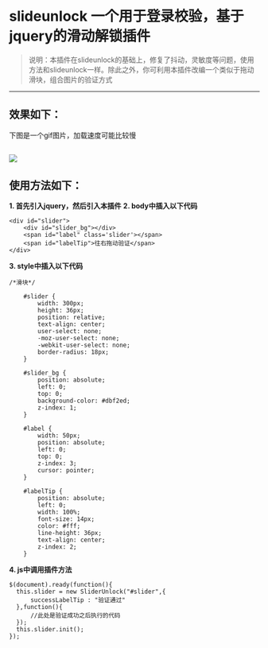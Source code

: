 # slideunlock  一个用于登录校验，基于jquery的滑动解锁插件
> 说明：本插件在slideunlock的基础上，修复了抖动，灵敏度等问题，使用方法和slideunlock一样。除此之外，你可利用本插件改编一个类似于拖动滑块，组合图片的验证方式
---
## 效果如下：
下图是一个gif图片，加载速度可能比较慢


![](https://ooo.0o0.ooo/2017/06/27/59523baf8bdd5.gif)
---
## 使用方法如下：
**1. 首先引入jquery，然后引入本插件**
**2. body中插入以下代码**
```
<div id="slider">
    <div id="slider_bg"></div>
    <span id="label" class='slider'></span>
    <span id="labelTip">往右拖动验证</span>
</div>
```
**3. style中插入以下代码**
```
/*滑块*/

    #slider {
        width: 300px;
        height: 36px;
        position: relative;
        text-align: center;
        user-select: none;
        -moz-user-select: none;
        -webkit-user-select: none;
        border-radius: 18px;
    }

    #slider_bg {
        position: absolute;
        left: 0;
        top: 0;
        background-color: #dbf2ed;
        z-index: 1;
    }

    #label {
        width: 50px;
        position: absolute;
        left: 0;
        top: 0;
        z-index: 3;
        cursor: pointer;
    }

    #labelTip {
        position: absolute;
        left: 0;
        width: 100%;
        font-size: 14px;
        color: #fff;
        line-height: 36px;
        text-align: center;
        z-index: 2;
    }
```

**4. js中调用插件方法**
```
$(document).ready(function(){
  this.slider = new SliderUnlock("#slider",{
      successLabelTip : "验证通过"
  },function(){
      //此处是验证成功之后执行的代码
  });
  this.slider.init();
});

```


